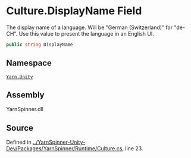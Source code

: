 <!-- This file was generated by a tool. Do not edit this file by hand. -->

# Culture.DisplayName Field

The display name of a language.
Will be "German (Switzerland)" for "de-CH".
Use this value to present the language in an English UI.


```csharp
public string DisplayName
```



## Namespace
[`Yarn.Unity`](/api/csharp/yarn.unity/README.md)

## Assembly
YarnSpinner.dll

## Source
Defined in [../YarnSpinner-Unity-Dev/Packages/YarnSpinner/Runtime/Culture.cs](https://github.com/YarnSpinnerTool/YarnSpinner-Unity//blob/develop/Runtime/Culture.cs#L23), line 23.
